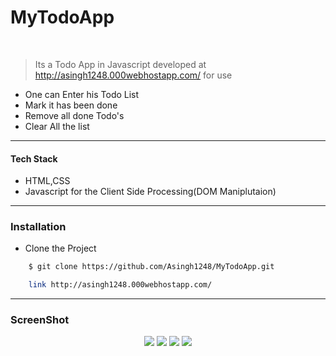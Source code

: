 # MyTodoApp

<div>
<br> 

>Its a Todo App in Javascript developed at http://asingh1248.000webhostapp.com/ for use
</div>
<ul>
<li>One can Enter his Todo List</li>
<li>Mark it has been done </li>
<li>Remove all done Todo's </li>
<li>Clear All the list </li>
</ul>

---------------------------------
<h4>Tech Stack </h4>
<ul>
<li>HTML,CSS </li>
<li>Javascript for the Client Side Processing(DOM Maniplutaion)</li>
</ul>

-----------------------------------
### Installation

* Clone the Project
```sh
    $ git clone https://github.com/Asingh1248/MyTodoApp.git
```
```sh
    link http://asingh1248.000webhostapp.com/
````
-----------------------------------------
### ScreenShot
<div align=center>
    <img src="./ScreenShot/1.png">
    <img src="./ScreenShot/2.png">
    <img src="./ScreenShot/3.png">
    <img src="./ScreenShot/4.png">
 </div> 
    
    
